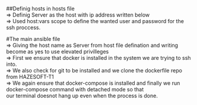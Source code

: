 ##Definig hosts in hosts file  
=> Definig Server as the host with ip address written below  
=> Used host:vars scope to define the wanted user and password for the ssh proccess.  

#The main ansible file  
=> Giving the host name as Server from host file defination and writing become as yes to use elevated privilleges   
=> First we ensure that docker is installed in the system we are trying to ssh into.  
=> We also check for git to be installed and we clone the dockerfile repo from HAZESOFT-T1  
=> We again ensure that docker-compose is installed and finally we run docker-compose command with detached mode so that  
our terminal doesnot hang up even when the process is done.
